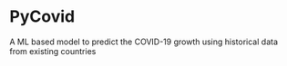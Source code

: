 # PyCovid
A ML based model to predict the COVID-19 growth using historical data from existing countries
